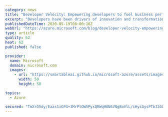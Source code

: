 ```yaml
---
category: news
title: "Developer Velocity: Empowering developers to fuel business performance"
excerpt: "Developers have been drivers of innovation and transformation for decades. They have pioneered innovation across countless industries and helped businesses weather tough conditions. Now, we are living in unprecedented times where organizations in every industry and sector are working to adjust to a new"
publishedDateTime: 2020-05-19T08:00:16Z
webUrl: "https://azure.microsoft.com/blog/developer-velocity-empowering-developers-to-fuel-business-performance/"
type: article
quality: 62
heat: 62
published: false

provider:
  name: Microsoft
  domain: microsoft.com
  images:
    - url: "https://smartableai.github.io/microsoft-azure/assets/images/organizations/microsoft.com-50x50.jpg"
      width: 50
      height: 50

topics:
  - Azure

secured: "TmXrG5dy/Eaas1iGP4+3MrPtOW5PysQRWqH8N6VNgBoVlL/iHyiGysPTbJ2G8WR8p4wYvsSG1LiAubS6HOYF1SokeHoBrX7H8jeUr3q4LaOpjCQl2osZ8z+0KYWkmdfxZXL4AlCYtXYZ+76VdxhyH7U0T2/3qne117PEgaEykpVA9k5xwuIPVwscNa/seNBHSd4/ziCMl447W3urTFSXPzdrBvfV78ogvKmuRkLGFTjerENMHtMWUjino8bDZwA3FlgCkeY/LyCnJVCKG+KO0SsWZ3oeSgIVzqUqyS+eR24JadSuhPah2pxJIX7v/nuMjR9X/hpSLsVDTYuCckNueQ==;9VpIv/+Yucnh0NiUk1RYLQ=="
---
```


